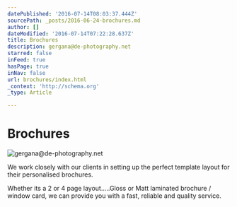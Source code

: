```yaml
---
datePublished: '2016-07-14T08:03:37.444Z'
sourcePath: _posts/2016-06-24-brochures.md
author: []
dateModified: '2016-07-14T07:22:28.637Z'
title: Brochures
description: gergana@de-photography.net
starred: false
inFeed: true
hasPage: true
inNav: false
url: brochures/index.html
_context: 'http://schema.org'
_type: Article

---
```

# Brochures
![gergana@de-photography.net](https://the-grid-user-content.s3-us-west-2.amazonaws.com/9323d53f-507d-49dc-9e68-baccbf237be9.png)

We work closely with our clients in setting up the perfect template layout for their personalised brochures.

Whether its a 2 or 4 page layout.....Gloss or Matt laminated brochure / window card, we can provide you with a fast, reliable and quality service.